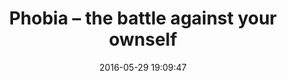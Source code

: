 ---
layout: post
title:  "Phobia – the battle against your ownself"
date:   2016-05-29 19:09:47
ahrefurl: https://chaibapat.wordpress.com/2016/05/29/phobia-the-battle-against-your-ownself/
comments: true
categories: entertainment
---